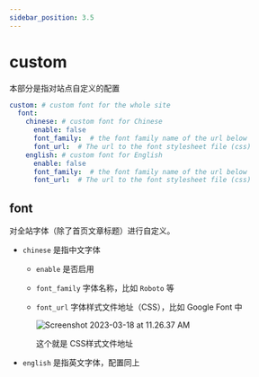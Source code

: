 ```yaml
---
sidebar_position: 3.5
---
```




# custom

本部分是指对站点自定义的配置

```yaml
custom: # custom font for the whole site
  font: 
    chinese: # custom font for Chinese
      enable: false
      font_family:  # the font family name of the url below
      font_url:  # The url to the font stylesheet file (css)
    english: # custom font for English
      enable: false
      font_family:  # the font family name of the url below
      font_url:  # The url to the font stylesheet file (css)
```

## font

对全站字体（除了首页文章标题）进行自定义。

- `chinese` 是指中文字体

  - `enable` 是否启用

  - `font_family` 字体名称，比如 `Roboto` 等

  - `font_url` 字体样式文件地址（CSS），比如 Google Font 中

    ![Screenshot 2023-03-18 at 11.26.37 AM](https://evan.beee.top/img/2023/03/18/6d56c014870576b266ea46c4f13e3ab9.png)

    这个就是 CSS样式文件地址

- `english` 是指英文字体，配置同上
